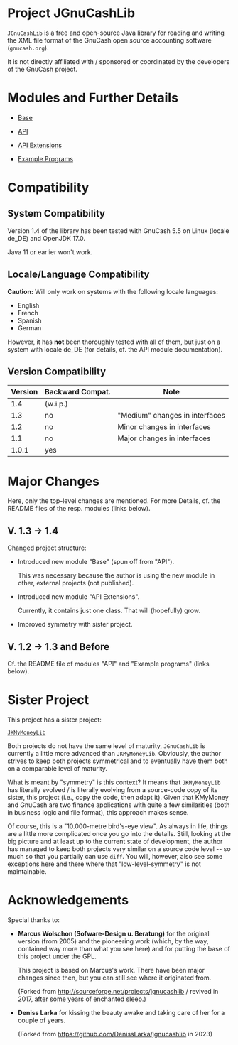 Project JGnuCashLib
===================

`JGnuCashLib` is a free and open-source Java library for reading and writing the XML file format of the GnuCash open source accounting software (`gnucash.org`).

It is not directly affiliated with / sponsored or coordinated by the developers of the GnuCash project.

# Modules and Further Details

* [Base](https://github.com/jross765/jgnucashlib/tree/master/gnucash-base/README.md)

* [API](https://github.com/jross765/jgnucashlib/tree/master/gnucash-api/README.md)

* [API Extensions](https://github.com/jross765/jgnucashlib/tree/master/gnucash-api-ext/README.md)

* [Example Programs](https://github.com/jross765/jgnucashlib/tree/master/gnucash-api-examples/README.md)

# Compatibility
## System Compatibility
Version 1.4 of the library has been tested with 
GnuCash 5.5 on Linux (locale de_DE) and 
OpenJDK 17.0.

Java 11 or earlier won't work.

## Locale/Language Compatibility
**Caution:** Will only work on systems with the following locale languages:

* English
* French
* Spanish
* German

However, it has **not** been thoroughly tested with all of them, but just on a system 
with locale de_DE (for details, cf. the API module documentation).

## Version Compatibility
| Version | Backward Compat. | Note                           |
|---------|------------------|--------------------------------|
| 1.4     | (w.i.p.)         |                                |
| 1.3     | no               | "Medium" changes in interfaces |
| 1.2     | no               | Minor changes in interfaces    |
| 1.1     | no               | Major changes in interfaces    |
| 1.0.1   | yes              |                                |

# Major Changes
Here, only the top-level changes are mentioned. For more Details, cf. the README files of the resp. modules (links below).

## V. 1.3 &rarr; 1.4
Changed project structure:

* Introduced new module "Base" (spun off from "API").

	This was necessary because the author is using the new module in other, external projects (not published).

* Introduced new module "API Extensions".

	Currently, it contains just one class. That will (hopefully) grow.

* Improved symmetry with sister project.

## V. 1.2 &rarr; 1.3 and Before
Cf. the README file of modules "API" and "Example programs" (links below).

# Sister Project
This project has a sister project: 

[`JKMyMoneyLib`](https://github.com/jross765/jkmymoneylib)

Both projects do not have the same level of maturity, `JGnuCashLib` is currently a little more 
advanced than `JKMyMoneyLib`. Obviously, the author strives to keep both projects symmetrical 
and to eventually have them both on a comparable level of maturity.

What is meant by "symmetry" is this context? It means that `JKMyMoneyLib` has literally evolved / 
is literally evolving from a source-code copy of its sister, this project (i.e., copy the code, 
then adapt it). Given that KMyMoney and GnuCash are two finance applications with quite a few 
similarities (both in business logic and file format), this approach makes sense. 

Of course, this is a "10.000-metre bird's-eye view". As always in life, things are a little more
complicated once you go into the details. Still, looking at the big picture and at least 
up to the current state of development, the author has managed to keep both projects very 
similar on a source code level -- so much so that you partially can use `diff`. You will, 
however, also see some exceptions here and there where that "low-level-symmetry" is not 
maintainable.

# Acknowledgements

Special thanks to:

* **Marcus Wolschon (Sofware-Design u. Beratung)** for the original version (from 2005) and 
  the pioneering work (which, by the way, contained way more than what you see here) and for 
  putting the base of this project under the GPL.

    This project is based on Marcus's work. There have been major changes since then, but you can still see where it originated from.

    (Forked from http://sourceforge.net/projects/jgnucashlib / revived in 2017, after some years of enchanted sleep.)

* **Deniss Larka** for kissing the beauty awake and taking care of her for a couple of years.

  (Forked from https://github.com/DenissLarka/jgnucashlib in 2023)
